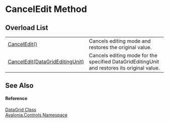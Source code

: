 # CancelEdit Method


## Overload List
<table>
<tr>
<td><a href="M_Avalonia_Controls_DataGrid_CancelEdit">CancelEdit()</a></td>
<td>Cancels editing mode and restores the original value.</td>
</tr>
<tr>
<td><a href="M_Avalonia_Controls_DataGrid_CancelEdit_1">CancelEdit(DataGridEditingUnit)</a></td>
<td>Cancels editing mode for the specified DataGridEditingUnit and restores its original value.</td>
</tr>
</table>

## See Also


#### Reference
<a href="T_Avalonia_Controls_DataGrid">DataGrid Class</a>  
<a href="N_Avalonia_Controls">Avalonia.Controls Namespace</a>  
